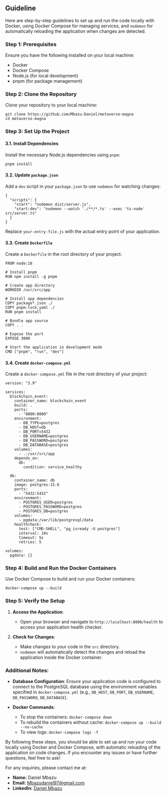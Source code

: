 ## Guideline
Here are step-by-step guidelines to set up and run the code locally with Docker, using Docker Compose for managing services, and `nodemon` for automatically reloading the application when changes are detected.

### Step 1: Prerequisites

Ensure you have the following installed on your local machine:

-   Docker
-   Docker Compose
-   Node.js (for local development)
-   pnpm (for package management)

### Step 2: Clone the Repository
Clone your repository to your local machine:

    git clone https://github.com/Mbazu-Daniel/metaverse-magna
    cd metaverse-magna

### Step 3: Set Up the Project

#### 3.1. Install Dependencies

Install the necessary Node.js dependencies using `pnpm`:

    pnpm install

 

#### 3.2. Update `package.json`

Add a `dev` script in your `package.json` to use `nodemon` for watching changes:


    {
      "scripts": {
        "start": "nodemon dist/server.js",
        "start:dev": "nodemon --watch './**/*.ts' --exec 'ts-node' src/server.ts"
      }
    } 

Replace `your-entry-file.js` with the actual entry point of your application.

#### 3.3. Create `Dockerfile`

Create a `Dockerfile` in the root directory of your project:

   
    FROM node:18
    
    # Install pnpm
    RUN npm install -g pnpm
    
    # Create app directory
    WORKDIR /usr/src/app
    
    # Install app dependencies
    COPY package*.json ./
    COPY pnpm-lock.yaml ./
    RUN pnpm install
    
    # Bundle app source
    COPY . .
    
    # Expose the port
    EXPOSE 3000
    
    # Start the application in development mode
    CMD ["pnpm", "run", "dev"]

#### 3.4. Create `docker-compose.yml`

Create a `docker-compose.yml` file in the root directory of your project:

    version: "3.9"
    
    services:
      blockchain_event:
        container_name: blockchain_event
        build: .
        ports:
          - "8000:8000"
        environment:
          - DB_TYPE=postgres
          - DB_HOST=db
          - DB_PORT=5432
          - DB_USERNAME=postgres
          - DB_PASSWORD=postgres
          - DB_DATABASE=postgres
        volumes:
          - .:/usr/src/app
        depends_on:
          db:
            condition: service_healthy
    
      db:
        container_name: db
        image: postgres:15.6
        ports:
          - "5432:5432"
        environment:
          - POSTGRES_USER=postgres
          - POSTGRES_PASSWORD=postgres
          - POSTGRES_DB=postgres
        volumes:
          - pgdata:/var/lib/postgresql/data
        healthcheck:
          test: ["CMD-SHELL", "pg_isready -U postgres"]
          interval: 10s
          timeout: 5s
          retries: 5
    
    volumes:
      pgdata: {} 

### Step 4: Build and Run the Docker Containers

Use Docker Compose to build and run your Docker containers:

`docker-compose up --build` 

### Step 5: Verify the Setup

1.  **Access the Application**:
    
    -   Open your browser and navigate to `http://localhost:8000/health` to access your application health checker.
2.  **Check for Changes**:
    
    -   Make changes to your code in the `src` directory.
    -   `nodemon` will automatically detect the changes and reload the application inside the Docker container.

### Additional Notes:

-   **Database Configuration**: Ensure your application code is configured to connect to the PostgreSQL database using the environment variables specified in `docker-compose.yml` (e.g., `DB_HOST`, `DB_PORT`, `DB_USERNAME`, `DB_PASSWORD`, `DB_DATABASE`).
    
-   **Docker Commands**:
    
    -   To stop the containers: `docker-compose down`
    -   To rebuild the containers without cache: `docker-compose up --build --no-cache`
    -   To view logs: `docker-compose logs -f`

By following these steps, you should be able to set up and run your code locally using Docker and Docker Compose, with automatic reloading of the application on code changes. If you encounter any issues or have further questions, feel free to ask!

For any inquiries, please contact me at:

-   **Name:** Daniel Mbazu
-   **Email:** Mbazudaniel97@gmail.com
-   **LinkedIn:** [Daniel Mbazu](https://www.linkedin.com/in/mbazudaniel)

